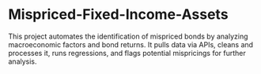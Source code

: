 # Mispriced-Fixed-Income-Assets
This project automates the identification of mispriced bonds by analyzing macroeconomic factors and bond returns. It pulls data via APIs, cleans and processes it, runs regressions, and flags potential mispricings for further analysis.
